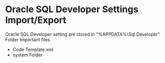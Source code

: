 # Oracle SQL Developer Settings Import/Export
Oracle SQL Developer setting are stored in  "%APPDATA%\Sql Developer"  Folder
Important files
* Code Template.xml
* system<version no> Folder